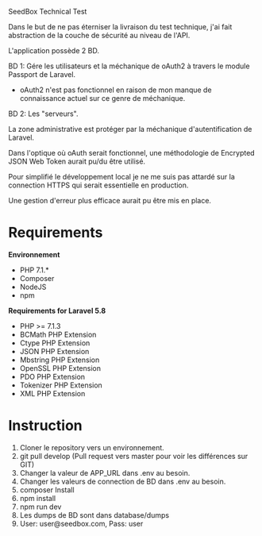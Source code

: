 SeedBox Technical Test

Dans le but de ne pas éterniser la livraison du test technique, j'ai fait abstraction de
la couche de sécurité au niveau de l'API.

L'application possède 2 BD. 

BD 1: Gére les utilisateurs et la méchanique de oAuth2 à travers le module Passport de Laravel. 
   - oAuth2 n'est pas fonctionnel en raison de mon manque de connaissance actuel sur ce genre de méchanique.

BD 2: Les "serveurs".

La zone administrative est protéger par la méchanique d'autentification de Laravel.

Dans l'optique où oAuth serait fonctionnel, une méthodologie de Encrypted JSON Web Token aurait pu/du être utilisé.

Pour simplifié le développement local je ne me suis pas attardé sur la connection HTTPS qui serait essentielle en production.

Une gestion d'erreur plus efficace aurait pu être mis en place.

<h1>Requirements</h1>
<b>Environnement</b>
<ul>
<li>PHP 7.1.*</li>
<li>Composer</li>
<li>NodeJS</li>
<li>npm</li>
</ul>
<b>Requirements for Laravel 5.8</b>
<ul>
<li>PHP >= 7.1.3</li>
<li>BCMath PHP Extension</li>
<li>Ctype PHP Extension</li>
<li>JSON PHP Extension</li>
<li>Mbstring PHP Extension</li>
<li>OpenSSL PHP Extension</li>
<li>PDO PHP Extension</li>
<li>Tokenizer PHP Extension</li>
<li>XML PHP Extension</li>
</ul>

<h1> Instruction </h1>
<ol>
<li>Cloner le repository vers un environnement.</li>
<li>git pull develop (Pull request vers master pour voir les différences sur GIT)</li>
<li>Changer la valeur de APP_URL dans .env au besoin.</li>
<li>Changer les valeurs de connection de BD dans .env au besoin.</li>
<li>composer Install</li>
<li>npm install</li>
<li>npm run dev</li>
<li>Les dumps de BD sont dans database/dumps</li>
<li>User: user@seedbox.com, Pass: user</li>
</ol>